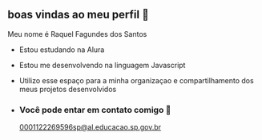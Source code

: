 ## boas vindas ao meu perfil 💞

Meu nome é Raquel Fagundes dos Santos

- Estou estudando na Alura
- Estou me desenvolvendo na linguagem Javascript
- Utilizo esse espaço para a minha organizaçao e compartilhamento dos meus projetos desenvolvidos

- ### Você pode entar em contato comigo 📧
  0001122269596sp@al.educacao.sp.gov.br
  

  
